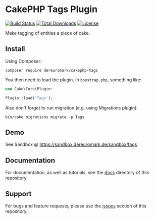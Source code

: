 # CakePHP Tags Plugin

[![Build Status](https://img.shields.io/travis/dereuromark/cakephp-tags/master.svg?style=flat-square)](https://travis-ci.org/dereuromark/cakephp-tags)
[![Total Downloads](https://img.shields.io/packagist/dt/dereuromark/cakephp-tags.svg?style=flat-square)](https://packagist.org/packages/dereuromark/cakephp-tags)
[![License](https://poser.pugx.org/dereuromark/cakephp-tags/license)](https://packagist.org/packages/dereuromark/cakephp-tags)

Make tagging of entities a piece of cake.

## Install

Using Composer:

```
composer require dereuromark/cakephp-tags
```

You then need to load the plugin. In `boostrap.php`, something like:

```php
use Cake\Core\Plugin:

Plugin::load('Tags');
```

Also don't forget to run migration (e.g. using Migrations plugin):
```
bin/cake migrations migrate -p Tags
```

## Demo
See Sandbox @ https://sandbox.dereuromark.de/sandbox/tags

## Documentation

For documentation, as well as tutorials, see the [docs](docs/) directory of this repository.

## Support

For bugs and feature requests, please use the [issues](https://github.com/dereuromark/cakephp-tags/issues) section of this repository.
